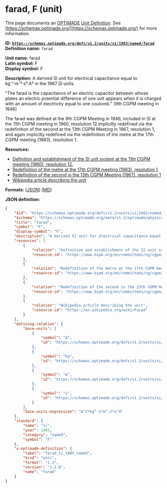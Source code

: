 # farad, F (unit)

This page documents an [OPTIMADE](https://www.optimade.org/) [Unit Definition](https://schemas.optimade.org/#definitions). See [https://schemas.optimade.org/](https://schemas.optimade.org/) for more information.

**ID: [`https://schemas.optimade.org/defs/v1.2/units/si/1983/named/farad`](https://schemas.optimade.org/defs/v1.2/units/si/1983/named/farad.md)**  
**Definition name:** `farad`

**Unit name:** farad  
**Latin symbol:** F  
**Display symbol:** F  
  
**Description:** A derived SI unit for electrical capacitance equal to kg⁻¹·m⁻²·s⁴·A² in the 1967 SI units.

"The farad is the capacitance of an electric capacitor between whose plates an electric potential difference of one volt appears when it is charged with an amount of electricity equal to one coulomb." [9th CGPM meeting in 1946]

The farad was defined at the 9th CGPM Meeting in 1946, included in SI at the 11th CGPM meeting in 1960, resolution 12 implicitly redefined via the redefinition of the second at the 13th CGPM Meeting in 1967, resolution 1, and again implicitly redefined via the redefinition of the metre at the 17th CGPM meeting (1983), resolution 1.

**Resources:**

- [Definition and establishment of the SI unit system at the 11th CGPM meeting (1960), resolution 12.](https://www.bipm.org/en/committees/cg/cgpm/11-1960/resolution-12)
- [Redefinition of the metre at the 17th CGPM meeting (1983), resolution 1](https://www.bipm.org/en/committees/cg/cgpm/17-1983/resolution-1)
- [Redefinition of the second in the 13th CGPM Meeting (1967), resolution 1](https://www.bipm.org/en/committees/cg/cgpm/13-1967/resolution-1)
- [Wikipedia article describing the unit](https://en.wikipedia.org/wiki/Farad)


**Formats:** [[JSON](farad.json)] [[MD](farad.md)]

**JSON definition:**

``` json
{
    "$id": "https://schemas.optimade.org/defs/v1.2/units/si/1983/named/farad",
    "$schema": "https://schemas.optimade.org/meta/v1.2/optimade/physical_unit_definition.json",
    "title": "farad",
    "symbol": "F",
    "display-symbol": "F",
    "description": "A derived SI unit for electrical capacitance equal to kg\u207b\u00b9\u00b7m\u207b\u00b2\u00b7s\u2074\u00b7A\u00b2 in the 1967 SI units.\n\n\"The farad is the capacitance of an electric capacitor between whose plates an electric potential difference of one volt appears when it is charged with an amount of electricity equal to one coulomb.\" [9th CGPM meeting in 1946]\n\nThe farad was defined at the 9th CGPM Meeting in 1946, included in SI at the 11th CGPM meeting in 1960, resolution 12 implicitly redefined via the redefinition of the second at the 13th CGPM Meeting in 1967, resolution 1, and again implicitly redefined via the redefinition of the metre at the 17th CGPM meeting (1983), resolution 1.",
    "resources": [
        {
            "relation": "Definition and establishment of the SI unit system at the 11th CGPM meeting (1960), resolution 12.",
            "resource-id": "https://www.bipm.org/en/committees/cg/cgpm/11-1960/resolution-12"
        },
        {
            "relation": "Redefinition of the metre at the 17th CGPM meeting (1983), resolution 1",
            "resource-id": "https://www.bipm.org/en/committees/cg/cgpm/17-1983/resolution-1"
        },
        {
            "relation": "Redefinition of the second in the 13th CGPM Meeting (1967), resolution 1",
            "resource-id": "https://www.bipm.org/en/committees/cg/cgpm/13-1967/resolution-1"
        },
        {
            "relation": "Wikipedia article describing the unit",
            "resource-id": "https://en.wikipedia.org/wiki/Farad"
        }
    ],
    "defining-relation": {
        "base-units": [
            {
                "symbol": "A",
                "id": "https://schemas.optimade.org/defs/v1.2/units/si/1983/base/ampere"
            },
            {
                "symbol": "kg",
                "id": "https://schemas.optimade.org/defs/v1.2/units/si/1960/base/kilogram"
            },
            {
                "symbol": "m",
                "id": "https://schemas.optimade.org/defs/v1.2/units/si/1983/base/metre"
            },
            {
                "symbol": "s",
                "id": "https://schemas.optimade.org/defs/v1.2/units/si/1967/base/second"
            }
        ],
        "base-units-expression": "A^2*kg^-1*m^-2*s^4"
    },
    "standard": {
        "name": "si",
        "year": 1983,
        "category": "named",
        "symbol": "F"
    },
    "x-optimade-definition": {
        "label": "farad_si_1983_named",
        "kind": "unit",
        "format": "1.2",
        "version": "1.2.0",
        "name": "farad"
    }
}
```